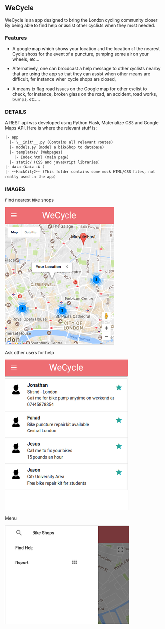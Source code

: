 ## WeCycle

WeCycle is an app designed to bring the London cycling community closer
By being able to find help or assist other cyclists when they most needed.

### Features

-  A google map which shows your location and the location of the nearest Cycle shops for the event of a puncture, pumping some air on your wheels, etc…

- Alternatively, one can broadcast a help message to other cyclists nearby that are using the app so that  they can assist when other means are difficult, for instance when cycle shops are closed,

- A means to flag road issues on the Google map for other cyclist to check, for instance, broken glass on the road, an accident, road works, bumps, etc….

### DETAILS

A REST api was developed using Python Flask, Materialize CSS and Google Maps API. Here is where the relevant stuff is:

```
|- app 
  |- \__init\__.py (Contains all relevant routes)
  |- models.py (model a bikeShop to database)
  |- templates/ (Webpages)
    |- Index.html (main page)
  |- static/ (CSS and javascript libraries)
|- data (Data :D )
|- ~~HackCity2~~ (This folder contains some mock HTML/CSS files, not really used in the app)
```
### IMAGES

Find nearest bike shops

![](index.png?raw=true)

Ask other users for help

![](people_around.png?raw=true)

Menu

![](menu.png?raw=true)
